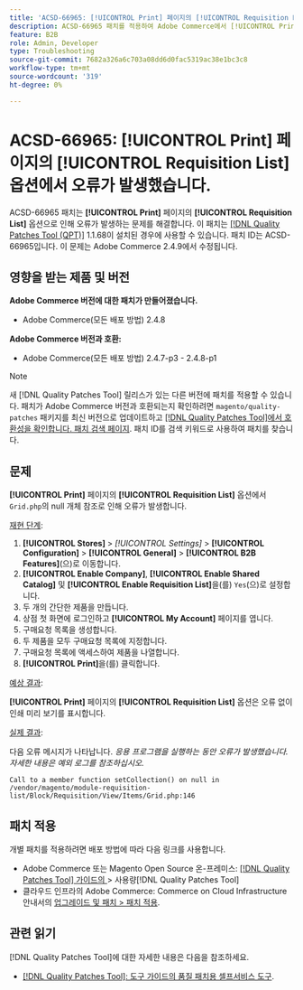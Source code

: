 ```yaml
---
title: 'ACSD-66965: [!UICONTROL Print] 페이지의 [!UICONTROL Requisition List] 옵션에서 오류가 발생했습니다.'
description: ACSD-66965 패치를 적용하여 Adobe Commerce에서 [!UICONTROL Print] 페이지의 [!UICONTROL Requisition List] 옵션으로 인해 오류가 발생하는 문제를 해결합니다.
feature: B2B
role: Admin, Developer
type: Troubleshooting
source-git-commit: 7682a326a6c703a08dd6d0fac5319ac38e1bc3c8
workflow-type: tm+mt
source-wordcount: '319'
ht-degree: 0%

---
```



# ACSD-66965: **[!UICONTROL Print]** 페이지의 **[!UICONTROL Requisition List]** 옵션에서 오류가 발생했습니다.

ACSD-66965 패치는 **[!UICONTROL Print]** 페이지의 **[!UICONTROL Requisition List]** 옵션으로 인해 오류가 발생하는 문제를 해결합니다. 이 패치는 [[!DNL Quality Patches Tool (QPT)]](/help/tools/quality-patches-tool/quality-patches-tool-to-self-serve-quality-patches.md) 1.1.68이 설치된 경우에 사용할 수 있습니다. 패치 ID는 ACSD-66965입니다. 이 문제는 Adobe Commerce 2.4.9에서 수정됩니다.

## 영향을 받는 제품 및 버전

**Adobe Commerce 버전에 대한 패치가 만들어졌습니다.**

* Adobe Commerce(모든 배포 방법) 2.4.8

**Adobe Commerce 버전과 호환:**

* Adobe Commerce(모든 배포 방법) 2.4.7-p3 - 2.4.8-p1

>[!NOTE]
>
>새 [!DNL Quality Patches Tool] 릴리스가 있는 다른 버전에 패치를 적용할 수 있습니다. 패치가 Adobe Commerce 버전과 호환되는지 확인하려면 `magento/quality-patches` 패키지를 최신 버전으로 업데이트하고 [[!DNL Quality Patches Tool]에서 호환성을 확인합니다. 패치 검색 페이지](https://experienceleague.adobe.com/tools/commerce-quality-patches/index.html). 패치 ID를 검색 키워드로 사용하여 패치를 찾습니다.

## 문제

**[!UICONTROL Print]** 페이지의 **[!UICONTROL Requisition List]** 옵션에서 `Grid.php`의 null 개체 참조로 인해 오류가 발생합니다.

<u>재현 단계</u>:

1. **[!UICONTROL Stores]** > *[!UICONTROL Settings]* > **[!UICONTROL Configuration]** > **[!UICONTROL General]** > **[!UICONTROL B2B Features]**(으)로 이동합니다.
1. **[!UICONTROL Enable Company]**, **[!UICONTROL Enable Shared Catalog]** 및 **[!UICONTROL Enable Requisition List]**&#x200B;을(를) `Yes`(으)로 설정합니다.
1. 두 개의 간단한 제품을 만듭니다.
1. 상점 첫 화면에 로그인하고 **[!UICONTROL My Account]** 페이지를 엽니다.
1. 구매요청 목록을 생성합니다.
1. 두 제품을 모두 구매요청 목록에 지정합니다.
1. 구매요청 목록에 액세스하여 제품을 나열합니다.
1. **[!UICONTROL Print]**&#x200B;을(를) 클릭합니다.

<u>예상 결과</u>:

**[!UICONTROL Print]** 페이지의 **[!UICONTROL Requisition List]** 옵션은 오류 없이 인쇄 미리 보기를 표시합니다.

<u>실제 결과</u>:

다음 오류 메시지가 나타납니다. *응용 프로그램을 실행하는 동안 오류가 발생했습니다. 자세한 내용은 예외 로그를 참조하십시오.*

```
Call to a member function setCollection() on null in /vendor/magento/module-requisition-list/Block/Requisition/View/Items/Grid.php:146
```

## 패치 적용

개별 패치를 적용하려면 배포 방법에 따라 다음 링크를 사용합니다.

* Adobe Commerce 또는 Magento Open Source 온-프레미스: [[!DNL Quality Patches Tool]  가이드의 ](/help/tools/quality-patches-tool/usage.md)> 사용량[!DNL Quality Patches Tool]
* 클라우드 인프라의 Adobe Commerce: Commerce on Cloud Infrastructure 안내서의 [업그레이드 및 패치 > 패치 적용](https://experienceleague.adobe.com/docs/commerce-cloud-service/user-guide/develop/upgrade/apply-patches.html).

## 관련 읽기

[!DNL Quality Patches Tool]에 대한 자세한 내용은 다음을 참조하세요.

* [[!DNL Quality Patches Tool]: 도구 가이드의 품질 패치용 셀프서비스 도구](/help/tools/quality-patches-tool/quality-patches-tool-to-self-serve-quality-patches.md).
